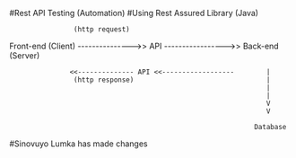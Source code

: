 #Rest API Testing (Automation)
#Using Rest Assured Library (Java)


                    (http request)
Front-end (Client) --------------->> API ----------------->> Back-end (Server)

                   <<-------------- API <<------------------        |
                    (http response)                                 |
                                                                    |
                                                                    |
                                                                    V
                                                                    V
                                                   
                                                                 Database
#Sinovuyo Lumka has made changes